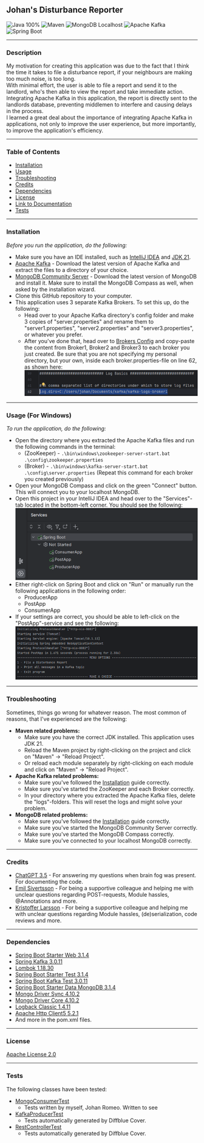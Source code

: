 ## **Johan's Disturbance Reporter**
![Java 100%](https://img.shields.io/badge/Java-100%25-%23E57300)
![Maven](https://img.shields.io/badge/Maven-%238a6ac8?style=for-the-badge&logo=apache-maven&logoColor=white)
![MongoDB Localhost](https://img.shields.io/badge/MongoDB-Localhost-<custom_color_code>?style=for-the-badge&logo=mongodb&logoColor=white)
![Apache Kafka](https://img.shields.io/badge/Apache%20Kafka-%23FF5722?style=for-the-badge&logo=apache-kafka&logoColor=white)
![Spring Boot](https://img.shields.io/badge/Spring%20Boot-%23009639?style=for-the-badge&logo=spring&logoColor=white)

---
### Description
My motivation for creating this application was due to the fact that I think the time it takes to file a disturbance report, if your neighbours are making too much noise, is too long.  
With minimal effort, the user is able to file a report and send it to the landlord, who's then able to view the report and take immediate action.
<br>Integrating Apache Kafka in this application, the report is directly sent to the landlords database, preventing middlemen to interfere and causing delays in the process.
<br>I learned a great deal about the importance of integrating Apache Kafka in applications, not only to improve the user experience, but more importantly, to improve the application's efficiency.

---
### Table of Contents
+ [Installation](#installation)
+ [Usage](#usage)
+ [Troubleshooting](#troubleshooting)
+ [Credits](#credits)
+ [Dependencies](#dependencies)
+ [License](#license)
+ [Link to Documentation](SpringBoot-ApacheKafka-Project/Installation&Documentation/Documentation.md)
+ [Tests](#tests)

---
### Installation
*Before you run the application, do the following:*
+ Make sure you have an IDE installed, such as [IntelliJ IDEA](https://www.jetbrains.com/idea/download/#section=windows) and [JDK 21](https://www.oracle.com/se/java/technologies/downloads/).
+ [Apache Kafka](https://www.apache.org/dyn/closer.cgi?path=/kafka/3.5.0/kafka_2.13-3.5.0.tgz) - Download the latest version of Apache Kafka and extract the files to a directory of your choice.
+ [MongoDB Community Server](https://www.mongodb.com/try/download/community) - Download the latest version of MongoDB and install it. Make sure to install the MongoDB Compass as well, when asked by the installation wizard.
+ Clone this GitHub repository to your computer.
+ This application uses 3 separate Kafka Brokers. To set this up, do the following:
  + Head over to your Apache Kafka directory's config folder and make 3 copies of "server.properties" and rename them to "server1.properties", "server2.properties" and "server3.properties", or whatever you prefer. 
  + After you've done that, head over to [Brokers Config](SpringBoot-ApacheKafka-Project/Installation&Documentation/BrokersConfig) and copy-paste the content from Broker1, Broker2 and Broker3 to each broker you just created. Be sure that you are not specifying my personal directory, but your own, inside each broker.properties-file on line 62, as shown here:
<br>![Broker setting](SpringBoot-ApacheKafka-Project/Installation&Documentation/Usage/broker-dir-setting.png)
---
### Usage (For Windows)
*To run the application, do the following:*
+ Open the directory where you extracted the Apache Kafka files and run the following commands in the terminal:
    + (ZooKeeper) - `.\bin\windows\zookeeper-server-start.bat .\config\zookeeper.properties`
    + (Broker) - `.\bin\windows\kafka-server-start.bat .\config\server.properties` (Repeat this command for each broker you created previously)
+ Open your MongoDB Compass and click on the green "Connect" button. This will connect you to your localhost MongoDB.
+ Open this project in your IntelliJ IDEA and head over to the "Services"-tab located in the bottom-left corner. You should see the following:
<br>![Services: ConsumerApp, PostApp, ProducerApp](SpringBoot-ApacheKafka-Project/Installation&Documentation/Usage/services.png)
+ Either right-click on Spring Boot and click on "Run" or manually run the following applications in the following order:
    + ProducerApp
    + PostApp
    + ConsumerApp
+ If your settings are correct, you should be able to left-click on the "PostApp"-service and see the following:
<br>![Menu options](SpringBoot-ApacheKafka-Project/Installation&Documentation/Usage/postapp.png)

---
### Troubleshooting
Sometimes, things go wrong for whatever reason. The most common of reasons, that I've experienced are the following:
+ **Maven related problems:**
  + Make sure you have the correct JDK installed. This application uses JDK 21.
  + Reload the Maven project by right-clicking on the project and click on "Maven" -> "Reload Project".
  + Or reload each module separately by right-clicking on each module and click on "Maven" -> "Reload Project".
+ **Apache Kafka related problems:**
  + Make sure you've followed the [Installation](#installation) guide correctly.
  + Make sure you've started the ZooKeeper and each Broker correctly.
  + In your directory where you extracted the Apache Kafka files, delete the "logs"-folders. This will reset the logs and might solve your problem.
+ **MongoDB related problems:**
  + Make sure you've followed the [Installation](#installation) guide correctly.
  + Make sure you've started the MongoDB Community Server correctly.
  + Make sure you've started the MongoDB Compass correctly.
  + Make sure you've connected to your localhost MongoDB correctly.
---
### Credits
+ [ChatGPT 3.5](https://chat.openai.com/) - For answering my questions when brain fog was present. For documenting the code.
+ [Emil Sivertsson](https://github.com/Emilsivertsson) - For being a supportive colleague and helping me with unclear questions regarding POST-requests, Module hassles, @Annotations and more.
+ [Kristoffer Larsson](https://github.com/KoffaRn) - For being a supportive colleague and helping me with unclear questions regarding Module hassles, (de)serialization, code reviews and more.

---
### Dependencies
+ [Spring Boot Starter Web 3.1.4](https://mvnrepository.com/artifact/org.springframework.boot/spring-boot-starter-web/3.1.4)
+ [Spring Kafka 3.0.11](https://mvnrepository.com/artifact/org.springframework.kafka/spring-kafka/3.0.11)
+ [Lombok 1.18.30](https://mvnrepository.com/artifact/org.projectlombok/lombok/1.18.30)
+ [Spring Boot Starter Test 3.1.4](https://mvnrepository.com/artifact/org.springframework.boot/spring-boot-starter-test/3.1.4)
+ [Spring Boot Kafka Test 3.0.11](https://mvnrepository.com/artifact/org.springframework.kafka/spring-kafka-test/3.0.11)
+ [Spring Boot Starter Data MongoDB 3.1.4](https://mvnrepository.com/artifact/org.springframework.boot/spring-boot-starter-data-mongodb/3.1.4)
+ [Mongo Driver Sync 4.10.2](https://mvnrepository.com/artifact/org.mongodb/mongodb-driver-sync)
+ [Mongo Driver Core 4.10.2](https://mvnrepository.com/artifact/org.mongodb/mongodb-driver-core)
+ [Logback Classic 1.4.11](https://mvnrepository.com/artifact/ch.qos.logback/logback-classic/1.4.11)
+ [Apache Http Client5 5.2.1](https://mvnrepository.com/artifact/org.apache.httpcomponents.client5/httpclient5)
+ And more in the pom.xml files.

---
### License
[Apache License 2.0](LICENSE)

---
### Tests
The following classes have been tested:
+ [MongoConsumerTest](SpringBoot-ApacheKafka-Project/KafkaMongoConsumer/src/test/java/com/consumer/MongoConsumerTest.java)
  + Tests written by myself, Johan Romeo. Written to see
+ [KafkaProducerTest](SpringBoot-ApacheKafka-Project/KafkaProducer/src/test/java/com/producer/KafkaProducerTest.java)
  + Tests automatically generated by Diffblue Cover. 
+ [RestControllerTest](SpringBoot-ApacheKafka-Project/KafkaProducer/src/test/java/com/producer/RestControllerTest.java)
  + Tests automatically generated by Diffblue Cover. 
